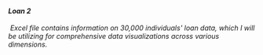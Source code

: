 <h4><i>Loan 2<i></h4>&nbsp;Excel file contains information on 30,000 individuals' loan data, which I will be utilizing for comprehensive data visualizations across various dimensions.
